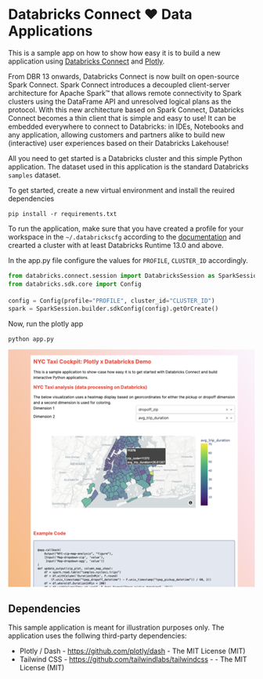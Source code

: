 # Databricks Connect ❤️ Data Applications

This is a sample app on how to show how easy it is to build a new application
using [Databricks Connect](https://docs.databricks.com/dev-tools/databricks-connect.html) 
and [Plotly](https://github.com/plotly/dash). 

From DBR 13 onwards, Databricks Connect is now built on open-source Spark Connect. 
Spark Connect introduces a decoupled client-server architecture for Apache Spark™ 
that allows remote connectivity to Spark clusters using the DataFrame API and 
unresolved logical plans as the protocol. With this new architecture based on 
Spark Connect, Databricks Connect becomes a thin client that is simple and easy 
to use! It can be embedded everywhere to connect to Databricks: in IDEs, Notebooks 
and any application, allowing customers and partners alike to build new (interactive) 
user experiences based on their Databricks Lakehouse!

All you need to get started is a Databricks cluster and this simple Python 
application. The dataset used in this application is the standard Databricks `samples` 
dataset.

To get started, create a new virtual environment and install the reuired
dependencies

```commandline
pip install -r requirements.txt
```

To run the application, make sure that you have created a profile for your
workspace in the `~/.databrickscfg` according to the [documentation](https://docs.databricks.com/dev-tools/auth.html#configuration-profiles)
and crearted a cluster with at least Databricks Runtime 13.0 and above.

In the app.py file configure the values for `PROFILE`, `CLUSTER_ID` accordingly.

```python
from databricks.connect.session import DatabricksSession as SparkSession
from databricks.sdk.core import Config

config = Config(profile="PROFILE", cluster_id="CLUSTER_ID")
spark = SparkSession.builder.sdkConfig(config).getOrCreate()
```

Now, run the plotly app

```shell
python app.py
```

![Screenshot](img/SCR-20230405-et1.png)


## Dependencies

This sample application is meant for illustration purposes only. The
application uses the follwing third-party dependencies:

  * Plotly / Dash - https://github.com/plotly/dash - The MIT License (MIT)
  * Tailwind CSS - https://github.com/tailwindlabs/tailwindcss - - The MIT License (MIT)